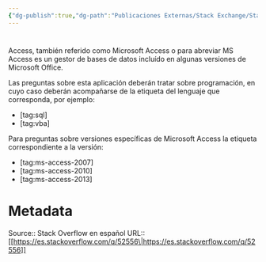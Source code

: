 ```yaml
---
{"dg-publish":true,"dg-path":"Publicaciones Externas/Stack Exchange/Stack Overflow en español/es.stackoverflow.com-52556.md","permalink":"/publicaciones-externas/stack-exchange/stack-overflow-en-espanol/es-stackoverflow-com-52556/","hide":true,"noteIcon":"default","created":"2024-04-03T12:49:10.759-06:00","updated":"2024-04-05T16:43:49.382-06:00"}
---
```


# 

Access, también referido como Microsoft Access o para abreviar MS Access es  un gestor de bases de datos incluído en algunas versiones de Microsoft Office.

Las preguntas sobre esta aplicación deberán tratar sobre programación, en cuyo caso deberán acompañarse de la etiqueta del lenguaje que corresponda, por ejemplo:

- [tag:sql]
- [tag:vba]

Para preguntas sobre versiones específicas de Microsoft Access la etiqueta correspondiente a la versión:

- [tag:ms-access-2007]
- [tag:ms-access-2010]
- [tag:ms-access-2013]

# Metadata
Source:: Stack Overflow en español
URL:: [[https://es.stackoverflow.com/q/52556\|https://es.stackoverflow.com/q/52556]]

